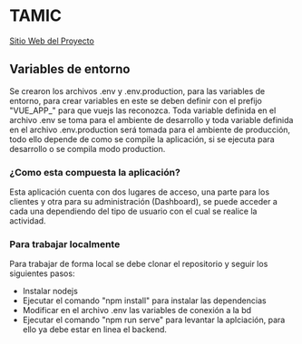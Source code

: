 # TAMIC
[Sitio Web del Proyecto](https://apptamic.com/#/)

## Variables de entorno

Se crearon los archivos .env y .env.production, para las variables de entorno, para crear variables
en este se deben definir con el prefijo "VUE_APP_" para que vuejs las reconozca. Toda variable
definida en el archivo .env se toma para el ambiente de desarrollo y toda variable definida en el
archivo .env.production será tomada para el ambiente de producción, todo ello depende de como se
compile la aplicación, si se ejecuta para desarrollo o se compila modo production.

### ¿Como esta compuesta la aplicación?

Esta aplicación cuenta con dos lugares de acceso, una parte para los clientes y otra para su
administración (Dashboard), se puede acceder a cada una dependiendo del tipo de usuario con el
cual se realice la actividad.

### Para trabajar localmente

Para trabajar de forma local se debe clonar el repositorio y seguir los siguientes pasos:

- Instalar nodejs
- Ejecutar el comando "npm install" para instalar las dependencias
- Modificar en el archivo .env las variables de conexión a la bd
- Ejecutar el comando "npm run serve" para levantar la aplciación, para ello
    ya debe estar en linea el backend.
